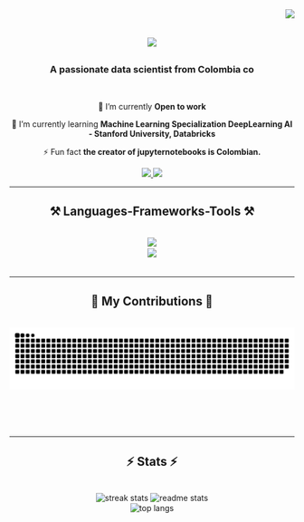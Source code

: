 <img align="right" src="https://visitor-badge.laobi.icu/badge?page_id=CJ7MO.CJ7MO" />

<h1 align="center">
    <img src="https://readme-typing-svg.herokuapp.com/?font=Righteous&size=35&center=true&vCenter=true&width=500&height=70&duration=4000&lines=Hi+There!+👋;+I'm+Cristian+Martínez!;" />
</h1>

<h3 align="center">A passionate data scientist from Colombia co</h3>

<br/>

<div align="center">
 
 🔭 I’m currently **Open to work**
 
 🌱 I’m currently learning **Machine Learning Specialization DeepLearning AI - Stanford University, Databricks**
 
 ⚡ Fun fact **the creator of jupyternotebooks is Colombian.**

 </div>
 
<div align="center"> 
  <a href="mailto:cristianjosumo@ufps.edu.co">
    <img src="https://img.shields.io/badge/Gmail-333333?style=for-the-badge&logo=gmail&logoColor=red" />
  </a>
  <a href="https://www.linkedin.com/in/cj7mo/" target="_blank">
    <img src="https://img.shields.io/badge/LinkedIn-0077B5?style=for-the-badge&logo=linkedin&logoColor=white" target="_blank" />
  </a>
</div>

 <hr/>
 
<h2 align="center">⚒️ Languages-Frameworks-Tools ⚒️</h2>
<br/>
<div align="center">
    <img src="https://skillicons.dev/icons?i=python,r,sklearn,tensorflow,opencv,github,figma,git" /><br>
    <img src="https://skillicons.dev/icons?i=bootstrap,html,css,vscode,java,mysql,angular,typescript" /><br>
</div>

<br/>
<hr/>

<div align="center">
  <h2>🐍 My Contributions 🐍</h2>
  <br>
  <img alt="snake eating my contributions" src="https://raw.githubusercontent.com/CJ7MO/CJ7MO/output/github-contribution-grid-snake.svg" />
  
  <br/><br/><br/>
</div>

<hr/>

<h2 align="center">⚡ Stats ⚡</h2>
<br>
<div align=center>
  <img width=390 src="https://streak-stats.demolab.com?user=CJ7MO&theme=react&border_radius=10" alt="streak stats"/>
  <img width=390 src="https://github-readme-stats.vercel.app/api?username=CJ7MO&show_icons=true&theme=react&rank_icon=github&border_radius=10" alt="readme stats" />
  <br/>
  <img width=325 align="center" src="https://github-readme-stats.vercel.app/api/top-langs/?username=salesp07&hide=HTML&langs_count=8&layout=compact&theme=react&border_radius=10&size_weight=0.5&count_weight=0.5&exclude_repo=github-readme-stats" alt="top langs" />
</div>
<br><br/>
